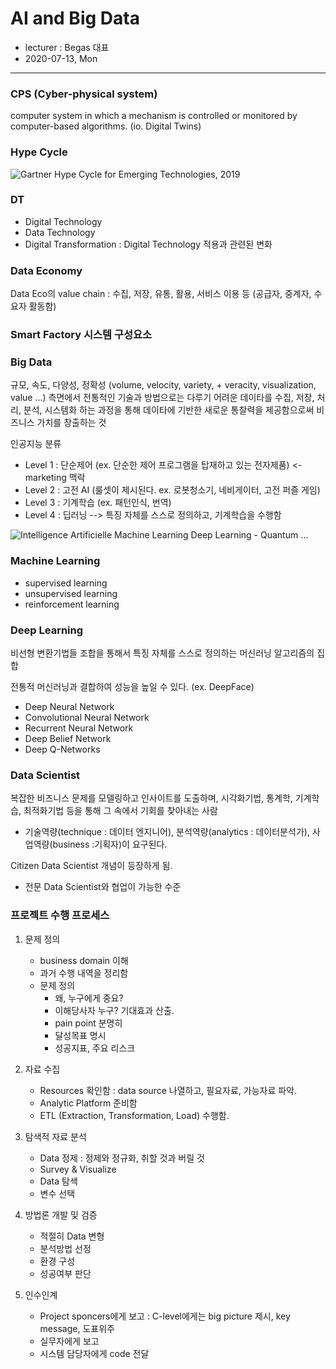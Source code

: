 # AI and Big Data

- lecturer : Begas 대표
- 2020-07-13, Mon

---

### CPS (Cyber-physical system)

computer system in which a mechanism is controlled or monitored by computer-based algorithms. (io. Digital Twins)



### Hype Cycle

![Gartner Hype Cycle for Emerging Technologies, 2019](https://blogs.gartner.com/smarterwithgartner/files/2019/08/CTMKT_741609_CTMKT_for_Emerging_Tech_Hype_Cycle_LargerText-1.png)



### DT

- Digital Technology
- Data Technology
- Digital Transformation : Digital Technology 적용과 관련된 변화

### Data Economy

Data Eco의 value chain : 수집, 저장, 유통, 활용, 서비스 이용 등 (공급자, 중계자, 수요자 활동함)

### Smart Factory 시스템 구성요소

### Big Data

규모, 속도, 다양성, 정확성 (volume, velocity, variety, + veracity, visualization, value ...) 측면에서 전통적인 기술과 방법으로는 다루기 어려운 데이타를 수집, 저장, 처리, 분석, 시스템화 하는 과정을 통해 데이타에 기반한 새로운 통찰력을 제공함으로써 비즈니스 가치를 창출하는 것

인공지능 분류

- Level 1 : 단순제어 (ex. 단순한 제어 프로그램을 탑재하고 있는 전자제품) <- marketing 맥락
- Level 2 : 고전 AI (룰셋이 제시된다. ex. 로봇청소기, 네비게이터, 고전 퍼즐 게임)
- Level 3 : 기계학습 (ex. 패턴인식, 번역)
- Level 4 : 딥러닝 --> 특징 자체를 스스로 정의하고, 기계학습을 수행함

![Intelligence Artificielle Machine Learning Deep Learning - Quantum ...](https://qph.fs.quoracdn.net/main-qimg-d47db46f0cafce4fa3923d6b5ef32f6c)

### Machine Learning

- supervised learning
- unsupervised learning
- reinforcement learning

### Deep Learning

비선형 변환기법들 조합을 통해서 특징 자체를 스스로 정의하는 머신러닝 알고리즘의 집합

전통적 머신러닝과 결합하여 성능을 높일 수 있다. (ex. DeepFace)

- Deep Neural Network
- Convolutional Neural Network
- Recurrent Neural Network
- Deep Belief Network
- Deep Q-Networks

### Data Scientist

복잡한 비즈니스 문제를 모델링하고 인사이트를 도출하며, 시각화기법, 통계학, 기계학습, 최적화기법 등을 통해 그 속에서 기회를 찾아내는 사람

- 기술역량(technique : 데이터 엔지니어), 분석역량(analytics : 데이터분석가), 사업역량(business :기획자)이 요구된다. 

Citizen Data Scientist 개념이 등장하게 됨.

- 전문 Data Scientist와 협업이 가능한 수준

### 프로젝트 수행 프로세스

1. 문제 정의
   - business domain 이해
   - 과거 수행 내역을 정리함
   - 문제 정의
     - 왜, 누구에게 중요?
     - 이해당사자 누구? 기대효과 산출.
     - pain point 분명히
     - 달성목표 명시
     - 성공지표, 주요 리스크

2. 자료 수집
   - Resources 확인함 : data source 나열하고, 필요자료, 가능자료 파악.
   - Analytic Platform 준비함
   - ETL (Extraction, Transformation, Load) 수행함.

3. 탐색적 자료 분석
   - Data 정제 : 정제와 정규화, 취할 것과 버릴 것
   - Survey & Visualize
   - Data 탐색
   - 변수 선택

4. 방법론 개발 및 검증
   - 적절히 Data 변형
   - 분석방법 선정
   - 환경 구성
   - 성공여부 판단

5. 인수인계
   - Project sponcers에게 보고 : C-level에게는 big picture 제시, key message, 도표위주
   - 실무자에게 보고
   - 시스템 담당자에게 code 전달

